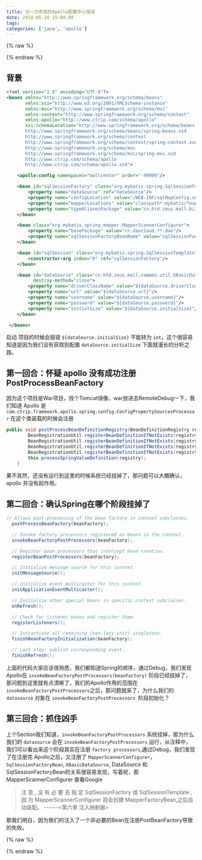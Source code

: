 ```yaml
---
title: 记一次奇怪的Apollo配置中心错误
date: 2018-05-20 15:04:08
tags:
categories: ['java', 'apollo']
---
```


{% raw %}

<script src="https://cdn.bootcss.com/webfont/1.6.28/webfontloader.js"></script>
<script src="https://cdn.bootcss.com/snap.svg/0.5.1/snap.svg-min.js"></script>
<script src="https://cdn.bootcss.com/underscore.js/1.9.0/underscore-min.js"></script>
<script src="https://cdn.bootcss.com/raphael/2.2.7/raphael.min.js"></script>
<script src="https://cdn.bootcss.com/js-sequence-diagrams/1.0.6/sequence-diagram-min.js"></script>

{% endraw %}

<!-- more -->

## 背景

```xml
<?xml version="1.0" encoding="UTF-8"?>
<beans xmlns="http://www.springframework.org/schema/beans"
       xmlns:xsi="http://www.w3.org/2001/XMLSchema-instance"
       xmlns:mvc="http://www.springframework.org/schema/mvc"
       xmlns:context="http://www.springframework.org/schema/context"
       xmlns:apollo="http://www.ctrip.com/schema/apollo"
       xsi:schemaLocation="http://www.springframework.org/schema/beans
       http://www.springframework.org/schema/beans/spring-beans.xsd
       http://www.springframework.org/schema/context
       http://www.springframework.org/schema/context/spring-context.xsd
       http://www.springframework.org/schema/mvc
       http://www.springframework.org/schema/mvc/spring-mvc.xsd
       http://www.ctrip.com/schema/apollo
       http://www.ctrip.com/schema/apollo.xsd">

	<apollo:config namespaces="mallcenter" order="-99999"/>

    <bean id="sqlSessionFactory" class="org.mybatis.spring.SqlSessionFactoryBean">
        <property name="dataSource" ref="dataSource"/>
        <property name="configLocation" value="/WEB-INF/sqlMapConfig.xml"/>
        <property name="mapperLocations" value="classpath*:mybatis/*mapper.xml"/>
        <property name="typeAliasesPackage" value="cn.htd.zeus.mall.biz.dmo"/>
    </bean>

    <bean class="org.mybatis.spring.mapper.MapperScannerConfigurer">
        <property name="basePackage" value="cn.daocloud.**.dao"/>
        <property name="sqlSessionFactoryBeanName" value="sqlSessionFactory"/>
    </bean>

    <bean id="sqlSession" class="org.mybatis.spring.SqlSessionTemplate">
        <constructor-arg index="0" ref="sqlSessionFactory"/>
    </bean>

    <bean id="dataSource" class="cn.htd.zeus.mall.common.util.XBasicDataSource"
          destroy-method="close">
        <property name="driverClassName" value="${dataSource.driverClassName}"/>
        <property name="url" value="${dataSource.url}"/>
        <property name="username" value="${dataSource.username}"/>
        <property name="password" value="${dataSource.password}"/>
        <property name="initialSize" value="${dataSource.initialSize}"/>
    </bean>

 </beans>
```

启动 项目的时候会报错  `${dataSource.initialSize}` 不能转为 `int`，这个很容易知道是因为我们没有获取到配置 `dataSource.initialSize` 下面就漫长的分析之路。

## 第一回合：怀疑 apollo 没有成功注册PostProcessBeanFactory

因为这个项目是War项目，找个Tomcat镜像，war放进去RemoteDebug一下，我们知道 Apollo 是
`com.ctrip.framework.apollo.spring.config.ConfigPropertySourcesProcessor` 在这个类装载的时候会注册

```java
public void postProcessBeanDefinitionRegistry(BeanDefinitionRegistry registry) throws BeansException {
        BeanRegistrationUtil.registerBeanDefinitionIfNotExists(registry, PropertySourcesPlaceholderConfigurer.class.getName(), PropertySourcesPlaceholderConfigurer.class);
        BeanRegistrationUtil.registerBeanDefinitionIfNotExists(registry, ApolloAnnotationProcessor.class.getName(), ApolloAnnotationProcessor.class);
        BeanRegistrationUtil.registerBeanDefinitionIfNotExists(registry, SpringValueProcessor.class.getName(), SpringValueProcessor.class);
        BeanRegistrationUtil.registerBeanDefinitionIfNotExists(registry, ApolloJsonValueProcessor.class.getName(), ApolloJsonValueProcessor.class);
        this.processSpringValueDefinition(registry);
    }
```

 果不其然，还没有运行到这里的时候系统已经挂掉了，那问题可以大概确认，apollo 并没有起作用。

 ## 第二回合：确认Spring在哪个阶段挂掉了

 ```java
 // Allows post-processing of the bean factory in context subclasses.
   postProcessBeanFactory(beanFactory);

   // Invoke factory processors registered as beans in the context.
   invokeBeanFactoryPostProcessors(beanFactory);

   // Register bean processors that intercept bean creation.
   registerBeanPostProcessors(beanFactory);

   // Initialize message source for this context.
   initMessageSource();

   // Initialize event multicaster for this context.
   initApplicationEventMulticaster();

   // Initialize other special beans in specific context subclasses.
   onRefresh();

   // Check for listener beans and register them.
   registerListeners();

   // Instantiate all remaining (non-lazy-init) singletons.
   finishBeanFactoryInitialization(beanFactory);

   // Last step: publish corresponding event.
   finishRefresh();
 ```
 上面的代码大家应该很熟悉，我们都知道Spring的顺序，通过Debug，我们发现Apollo在 `invokeBeanFactoryPostProcessors(beanFactory)` 阶段已经挂掉了，那问题到这里就有点清晰了，我们的Apollo作用的范围在 `invokeBeanFactoryPostProcessors`之后，那问题就来了，为什么我们的 `datasource` 对象在 `invokeBeanFactoryPostProcessors `阶段初始化？


## 第三回合：抓住凶手
上个Section我们知道，`invokeBeanFactoryPostProcessors` 系统挂掉，那为什么我们的 `datasource` 会在 `invokeBeanFactoryPostProcessors` 运行，从注释中，我们可以看出来这个阶段其实在注册 `factory processors`,通过Debug，我们发现了在注册完 Apollo之后，又注册了 `MapperScannerConfigurer`，`SqlSessionFactoryBean`, `XBasicDataSource`, DataSource 和 SqlSessionFactoryBean的关系很容易发现，写着呢，那 MapperScannerConfigurer 查看Google

>注 意 , 没 有 必 要 去 指 定 SqlSessionFactory 或 SqlSessionTemplate , 因 为 MapperScannerConfigurer 将会创建 MapperFactoryBean,之后自动装配。 ------<第六章 注入映射器>
>

那我们明白，因为我们的注入了一个非必要的Bean在注册PostBeanFactory导致的失败。


{% raw %}

<div id="diagram"></div>
<script>
	var data =
	['Title: 此次错误启动时序图',
	 'Refresh()->invokeBeanFactoryPostProcessors(): 1.注册factory processors',
	 'invokeBeanFactoryPostProcessors()->MapperScannerConfigurer(): 2.构建MapperScannerConfigurer',
	 'MapperScannerConfigurer()->SqlSessionFactoryBean(): 3.构建SqlSessionFactoryBean',
	 'SqlSessionFactoryBean()->XBasicDataSource(): 4.构建XBasicDataSource',
	 'Note left of XBasicDataSource(): 此阶段的ApolloConfig没有成功注入',
	 ].join('\n');
  	var diagram = Diagram.parse(data);
  	diagram.drawSVG("diagram", {theme: 'simple'});
</script>
{% endraw %}
